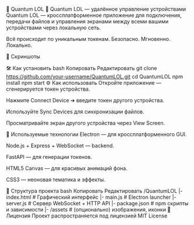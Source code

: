 
🌌 Quantum LOL
🚀 Quantum LOL — удалённое управление устройствами
Quantum LOL — кроссплатформенное приложение для подключения, передачи файлов и управления экранами между всеми вашими устройствами через локальную сеть.

Всё происходит по уникальным токенам.
Безопасно. Мгновенно. Локально.

📸 Скриншоты

🛠 Как установить
bash
Копировать
Редактировать
git clone https://github.com/your-username/QuantumLOL.git
cd QuantumLOL
npm install
npm start
⚙️ Как использовать
Откройте приложение — сгенерируется токен устройства.

Нажмите Connect Device ➔ введите токен другого устройства.

Используйте Sync Devices для синхронизации файлов.

Просматривайте экран другого устройства через View Screen.

🧠 Используемые технологии
Electron — для кроссплатформенного GUI.

Node.js + Express + WebSocket — backend.

FastAPI — для генерации токенов.

HTML5 Canvas — для красивых анимаций фона.

CSS3 — неоновая тематика и эффекты.

📂 Структура проекта
bash
Копировать
Редактировать
/QuantumLOL
  |- index.html        # Графический интерфейс
  |- main.js            # Electron launcher
  |- server.js          # Сервер WebSocket + HTTP API
  |- package.json       # npm скрипты и зависимости
  |- /assets            # (опционально) изображения, иконки
📜 Лицензия
Проект распространяется под лицензией MIT License